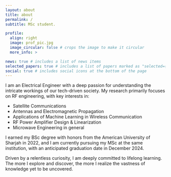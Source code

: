 ```yaml
---
layout: about
title: about
permalink: /
subtitle: MSc student.

profile:
  align: right
  image: prof_pic.jpg
  image_circular: false # crops the image to make it circular
  more_info: >

news: true # includes a list of news items
selected_papers: true # includes a list of papers marked as "selected={true}"
social: true # includes social icons at the bottom of the page
---
```


I am an Electrical Engineer with a deep passion for understanding the intricate workings of our tech-driven society. My research primarily focuses on RF engineering, with key interests in:

- Satellite Communications
- Antennas and Electromagnetic Propagation
- Applications of Machine Learning in Wireless Communication
- RF Power Amplifier Design & Linearization
- Microwave Engineering in general

I earned my BSc degree with honors from the American University of Sharjah in 2022, and I am currently pursuing my MSc at the same institution, with an anticipated graduation date in December 2024.

Driven by a relentless curiosity, I am deeply committed to lifelong learning. The more I explore and discover, the more I realize the vastness of knowledge yet to be uncovered.
